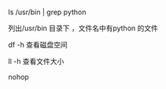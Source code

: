 ls /usr/bin | grep python

列出/usr/bin  目录下 ，文件名中有python 的文件 



df -h   查看磁盘空间

ll -h   查看文件大小

nohop

